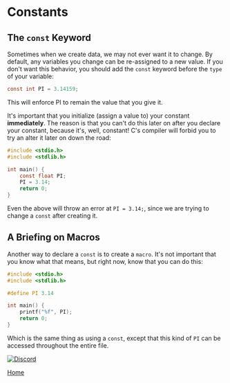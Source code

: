 # Constants

## The ``const`` Keyword
Sometimes when we create data, we may not ever want it to change. By default, any variables you change can be re-assigned to a new value. If you don't want this behavior, you should add the ``const`` keyword before the ``type`` of your variable:
```c
const int PI = 3.14159;
```
This will enforce PI to remain the value that you give it.

It's important that you initialize (assign a value to) your constant **immediately**. The reason is that you can't do this later on after you declare your constant, because it's, well, constant! C's compiler will forbid you to try an alter it later on down the road:
```c
#include <stdio.h>
#include <stdlib.h>

int main() {
    const float PI;
    PI = 3.14;
    return 0;
}
```
Even the above will throw an error at ``PI = 3.14;``, since we are trying to change a ``const`` after creating it.

## A Briefing on Macros
Another way to declare a ``const`` is to create a ``macro``. It's not important that you know what that means, but right now, know that you can do this:
```c
#include <stdio.h>
#include <stdlib.h>

#define PI 3.14

int main() {
    printf("%f", PI);
    return 0;
}
```
Which is the same thing as using a ``const``, except that this kind of ``PI`` can be accessed throughout the entire file.


[![Discord](https://img.shields.io/discord/609993365832073217?color=7289da&label=discord)](https://discord.gg/Sw3npy4)

[Home](https://bvanseg.github.io)